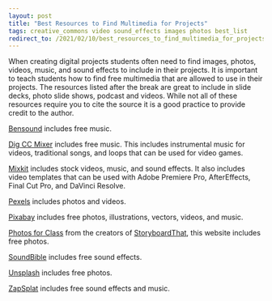 ```yaml
---
layout: post
title: "Best Resources to Find Multimedia for Projects"
tags: creative_commons video sound_effects images photos best_list
redirect_to: /2021/02/10/best_resources_to_find_multimedia_for_projects/
---
```


When creating digital projects students often need to find images, photos, videos, music, and sound effects to include in their projects.  It is important to teach students how to find free multimedia that are allowed to use in their projects.  The resources listed after the break are great to include in slide decks, photo slide shows, podcast and videos.  While not all of these resources require you to cite the source it is a good practice to provide credit to the author.

<!--more-->

[Bensound](https://www.bensound.com/) includes free music.

[Dig CC Mixer](http://dig.ccmixter.org/) includes free music.  This includes instrumental music for videos, traditional songs, and loops that can be used for video games.

[Mixkit](https://mixkit.co/) includes stock videos, music, and sound effects.  It also includes video templates that can be used with Adobe Premiere Pro, AfterEffects, Final Cut Pro, and DaVinci Resolve.

[Pexels](https://www.pexels.com/) includes photos and videos.

[Pixabay](https://pixabay.com/) includes free photos, illustrations, vectors, videos, and music.

[Photos for Class](https://www.photosforclass.com/) from the creators of [StoryboardThat](https://www.storyboardthat.com/), this website includes free photos.

[SoundBible](http://soundbible.com/) includes free sound effects.

[Unsplash](https://unsplash.com/) includes free photos.

[ZapSplat](https://www.zapsplat.com/) includes free sound effects and music.
